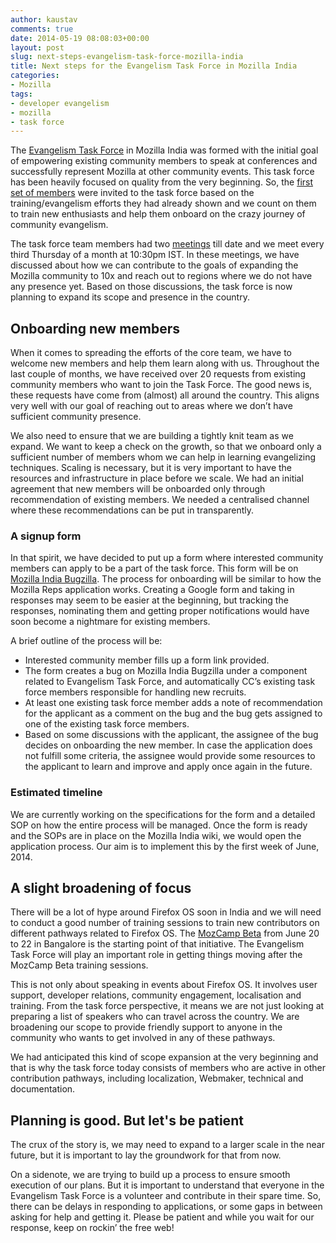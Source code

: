```yaml
---
author: kaustav
comments: true
date: 2014-05-19 08:08:03+00:00
layout: post
slug: next-steps-evangelism-task-force-mozilla-india
title: Next steps for the Evangelism Task Force in Mozilla India
categories:
- Mozilla
tags:
- developer evangelism
- mozilla
- task force
---
```


The [Evangelism Task Force](http://wiki.mozillaindia.org/Task_force/Evangelism) in Mozilla India was formed with the initial goal of empowering existing community members to speak at conferences and successfully represent Mozilla at other community events. This task force has been heavily focused on quality from the very beginning. So, the [first set of members](http://wiki.mozillaindia.org/Task_force/Evangelism#Members) were invited to the task force based on the training/evangelism efforts they had already shown and we count on them to train new enthusiasts and help them onboard on the crazy journey of community evangelism.

The task force team members had two [meetings](http://wiki.mozillaindia.org/Task_force/Evangelism/Meetings) till date and we meet every third Thursday of a month at 10:30pm IST. In these meetings, we have discussed about how we can contribute to the goals of expanding the Mozilla community to 10x and reach out to regions where we do not have any presence yet. Based on those discussions, the task force is now planning to expand its scope and presence in the country.<!-- more -->



## Onboarding new members



When it comes to spreading the efforts of the core team, we have to welcome new members and help them learn along with us. Throughout the last couple of months, we have received over 20 requests from existing community members who want to join the Task Force. The good news is, these requests have come from (almost) all around the country. This aligns very well with our goal of reaching out to areas where we don’t have sufficient community presence.

We also need to ensure that we are building a tightly knit team as we expand. We want to keep a check on the growth, so that we onboard only a sufficient number of members whom we can help in learning evangelizing techniques. Scaling is necessary, but it is very important to have the resources and infrastructure in place before we scale. We had an initial agreement that new members will be onboarded only through recommendation of existing members. We needed a centralised channel where these recommendations can be put in transparently.



### A signup form



In that spirit, we have decided to put up a form where interested community members can apply to be a part of the task force. This form will be on [Mozilla India Bugzilla](http://bugz.mozillaindia.org). The process for onboarding will be similar to how the Mozilla Reps application works. Creating a Google form and taking in responses may seem to be easier at the beginning, but tracking the responses, nominating them and getting proper notifications would have soon become a nightmare for existing members.

A brief outline of the process will be:

  * Interested community member fills up a form link provided.
  * The form creates a bug on Mozilla India Bugzilla under a component related to Evangelism Task Force, and automatically CC’s existing task force members responsible for handling new recruits.
  * At least one existing task force member adds a note of recommendation for the applicant as a comment on the bug and the bug gets assigned to one of the existing task force members.
  * Based on some discussions with the applicant, the assignee of the bug decides on onboarding the new member. In case the application does not fulfill some criteria, the assignee would provide some resources to the applicant to learn and improve and apply once again in the future.

### Estimated timeline



We are currently working on the specifications for the form and a detailed SOP on how the entire process will be managed. Once the form is ready and the SOPs are in place on the Mozilla India wiki, we would open the application process. Our aim is to implement this by the first week of June, 2014.



## A slight broadening of focus



There will be a lot of hype around Firefox OS soon in India and we will need to conduct a good number of training sessions to train new contributors on different pathways related to Firefox OS. The [MozCamp Beta](https://wiki.mozilla.org/MozCamps_2014#MozCamp_Beta_-_India) from June 20 to 22 in Bangalore is the starting point of that initiative. The Evangelism Task Force will play an important role in getting things moving after the MozCamp Beta training sessions.

This is not only about speaking in events about Firefox OS. It involves user support, developer relations, community engagement, localisation and training. From the task force perspective, it means we are not just looking at preparing a list of speakers who can travel across the country. We are broadening our scope to provide friendly support to anyone in the community who wants to get involved in any of these pathways.

We had anticipated this kind of scope expansion at the very beginning and that is why the task force today consists of members who are active in other contribution pathways, including localization, Webmaker, technical and documentation.



## Planning is good. But let's be patient



The crux of the story is, we may need to expand to a larger scale in the near future, but it is important to lay the groundwork for that from now.

On a sidenote, we are trying to build up a process to ensure smooth execution of our plans. But it is important to understand that everyone in the Evangelism Task Force is a volunteer and contribute in their spare time. So, there can be delays in responding to applications, or some gaps in between asking for help and getting it. Please be patient and while you wait for our response, keep on rockin’ the free web!
